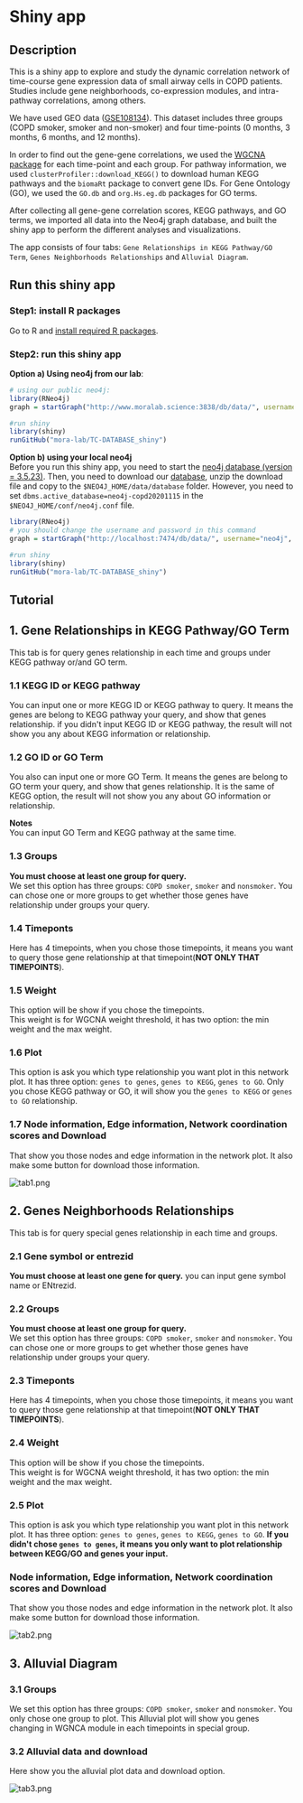 # Shiny app

## Description

This is a shiny app to explore and study the dynamic correlation network of time-course gene expression data of small airway cells in COPD patients. Studies include gene neighborhoods, co-expression modules, and intra-pathway correlations, among others.

We have used GEO data ([GSE108134](https://pmlegacy.ncbi.nlm.nih.gov/geo/query/acc.cgi?acc=GSE108134)). This dataset includes three groups (COPD smoker, smoker and non-smoker) and four time-points (0 months, 3 months, 6 months, and 12 months).

In order to find out the gene-gene correlations, we used the [WGCNA package](https://horvath.genetics.ucla.edu/html/CoexpressionNetwork/Rpackages/WGCNA/)
for each time-point and each group. For pathway information, we used `clusterProfiler::download_KEGG()` to download human KEGG pathways and the `biomaRt` package to convert gene IDs. For Gene Ontology (GO), we used the `GO.db` and `org.Hs.eg.db` packages for GO terms.

After collecting all gene-gene correlation scores, KEGG pathways, and GO terms, we imported all data into the Neo4j graph database, and built the shiny app to perform the different analyses and visualizations.

The app consists of four tabs: `Gene Relationships in KEGG Pathway/GO Term`, `Genes Neighborhoods Relationships` and `Alluvial Diagram`.

## Run this shiny app

### Step1: install R packages   
Go to R and [install required R packages](install_package.R).


### Step2: run this shiny app
**Option a) Using neo4j from our lab**:
```R
# using our public neo4j:
library(RNeo4j)
graph = startGraph("http://www.moralab.science:3838/db/data/", username="neo4j", password="xiaowei")

#run shiny
library(shiny)
runGitHub("mora-lab/TC-DATABASE_shiny")
```

**Option b) using your local neo4j**  
Before you run this shiny app, you need to start the [neo4j database (version = 3.5.23)](https://neo4j.com/download-center/#community). Then, you need to download our <a href="http://www.moralab.science/downloads/database/neo4j-copd20201115.tar.gz" target="_blank">database</a>, unzip the download file and copy to the `$NEO4J_HOME/data/database` folder.  However, you need to set `dbms.active_database=neo4j-copd20201115` in the `$NEO4J_HOME/conf/neo4j.conf` file.

```R
library(RNeo4j)
# you should change the username and password in this command
graph = startGraph("http://localhost:7474/db/data/", username="neo4j", password="password")

#run shiny
library(shiny)
runGitHub("mora-lab/TC-DATABASE_shiny")
```


## Tutorial

## 1. Gene Relationships in KEGG Pathway/GO Term
This tab is for query genes relationship in each time and groups under KEGG pathway or/and GO term.

### 1.1 KEGG ID or KEGG pathway
You can input one or more KEGG ID or KEGG pathway to query. It means the genes are belong to KEGG pathway your query, and show that genes relationship.
if you didn't input KEGG ID or KEGG pathway, the result will not show you any about KEGG information or relationship.

### 1.2 GO ID or GO Term
You also can input one or more GO Term. It means the genes are belong to GO term your query, and show that genes relationship.
It is the same of KEGG option, the result will not show you any about GO information or relationship.

**Notes**   
You can input GO Term and KEGG pathway at the same time.


### 1.3 Groups
**You must choose at least one group for query.**  
We set this option has three groups: `COPD smoker`, `smoker` and `nonsmoker`.
You can chose one or more groups to get whether those genes have relationship under groups your query.

### 1.4 Timeponts
Here has 4 timepoints, when you chose those timepoints, it means you want to query those gene relationship at that timepoint(**NOT ONLY THAT TIMEPOINTS**).

### 1.5 Weight
This option will be show if you chose the timepoints.  
This weight is for WGCNA weight threshold, it has two option: the min weight and the max weight.

### 1.6 Plot
This option is ask you which type relationship you want plot in this network plot.
It has three option: `genes to genes`, `genes to KEGG`, `genes to GO`.
Only you chose KEGG pathway or GO, it will show you the `genes to KEGG` or `genes to GO` relationship.


### 1.7 Node information, Edge information, Network coordination scores and Download
That show you those nodes and edge information in the network plot. It also make some button for download those information.

![tab1.png](img/tab1.png)


## 2. Genes Neighborhoods Relationships
This tab is for query special genes relationship in each time and groups.

### 2.1 Gene symbol or entrezid
**You must choose at least one gene for query.** you can input gene symbol name or ENtrezid.  

### 2.2 Groups
**You must choose at least one group for query.**  
We set this option has three groups: `COPD smoker`, `smoker` and `nonsmoker`.
You can chose one or more groups to get whether those genes have relationship under groups your query.

### 2.3 Timeponts
Here has 4 timepoints, when you chose those timepoints, it means you want to query those gene relationship at that timepoint(**NOT ONLY THAT TIMEPOINTS**).

### 2.4 Weight
This option will be show if you chose the timepoints.  
This weight is for WGCNA weight threshold, it has two option: the min weight and the max weight.

### 2.5 Plot
This option is ask you which type relationship you want plot in this network plot.
It has three option: `genes to genes`, `genes to KEGG`, `genes to GO`.
**If you didn't chose `genes to genes`, it means you only want to plot relationship between KEGG/GO and genes your input.**

### Node information, Edge information, Network coordination scores and Download
That show you those nodes and edge information in the network plot. It also make some button for download those information.

![tab2.png](img/tab2.png)


## 3. Alluvial Diagram

### 3.1 Groups
We set this option has three groups: `COPD smoker`, `smoker` and `nonsmoker`.
You only chose one group to plot. This Alluvial plot will show you genes changing in WGNCA module in each timepoints in special group. 

### 3.2 Alluvial data and download
Here show you the alluvial plot data and download option.

![tab3.png](img/tab3.png)
